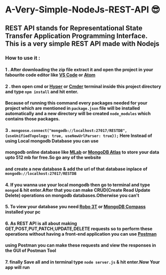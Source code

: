 # A-Very-Simple-NodeJs-REST-API 😎

## REST API stands for Representational State Transfer Application Programming Interface. This is a very simple REST API made with Nodejs

### How to use it :

####  1 .  After downloading the zip file extract it and open the project in your fabourite code editor like [VS Code](https://code.visualstudio.com/) or [Atom](https://atom.io/)
####  2 .   then open cmd or [Hyper](https://hyper.is/) or [Cmder](https://cmder.net/) terminal inside this project directory and type `npm install` and hit enter.
####  Because of running this command every packages needed for your project which are mentioned in `package.json` file will be installed automatically and a new directory will be created `node_modules` which contains those packages.

####  3 . `mongoose.connect("mongodb://localhost:27017/RESTDB", {useUnifiedTopology: true, useNewUrlParser: true});` Here Instead of using Local mongodb Database you can use
####  mongodb online database like [MLab](https://mlab.com/) or [MongoDB Atlas](https://www.mongodb.com/cloud/atlas) to store your data upto 512 mb for free.So go any of the website
#### and create a new database & add the url of that database inplace of  `mongodb://localhost:27017/RESTDB` 

#### 4. If you wanna use your local mongodb then go to terminal and type `mongod` & hit enter.After that you can make CRUD(Create Read Update Delete) operations on mongodb databases.Otherwise you can't

#### 5. To view your database you need [Robo 3T](https://robomongo.org/) or [MongoDB Compass](https://www.mongodb.com/products/compass) installed your pc

#### 6. As REST API is all about making GET,POST,PUT,PATCH,UPDATE,DELETE requests so to perform these operations without having a front-end application you can use [Postman](https://www.postman.com/)
#### using Postman you can make these requests and view the responses in the GUI of Postman Tool

#### 7. finally Save all and  in terminal type `node server.js` & hit enter.Now Your app will run 
